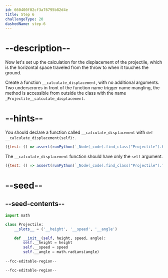 ```yaml
---
id: 660400f02cf3a76795b82d4e
title: Step 6
challengeType: 20
dashedName: step-6
---
```


# --description--

Now let's set up the calculation for the displacement of the projectile, which is the horizontal space traveled from the throw to when it touches the ground.

Create a function `__calculate_displacement`, with no additional arguments. Two underscrores in front of the function name trigger name mangling, the method is accessible from outside the class with the name `_Projectile__calculate_displacement`.

# --hints--

You should declare a function called `__calculate_displacement` with `def __calculate_displacement(self):`.

```js
({test: () => assert(runPython(`_Node(_code).find_class("Projectile").has_function("__calculate_displacement")`))})
```

The `__calculate_displacement` function should have only the `self` argument.

```js
({test: () => assert(runPython(`_Node(_code).find_class("Projectile").find_function("__calculate_displacement").has_args('self')`))})
```

# --seed--

## --seed-contents--

```py
import math

class Projectile:
    __slots__ = ('__height', '__speed', '__angle')

    def __init__(self, height, speed, angle):
        self.__height = height
        self.__speed = speed
        self.__angle = math.radians(angle)
        
--fcc-editable-region--

--fcc-editable-region--
```

